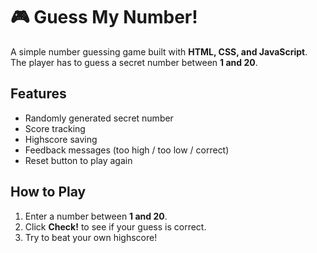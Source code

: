 # 🎮 Guess My Number!

A simple number guessing game built with **HTML, CSS, and JavaScript**.  
The player has to guess a secret number between **1 and 20**.

## Features

- Randomly generated secret number
- Score tracking
- Highscore saving
- Feedback messages (too high / too low / correct)
- Reset button to play again

## How to Play

1. Enter a number between **1 and 20**.
2. Click **Check!** to see if your guess is correct.
3. Try to beat your own highscore!
